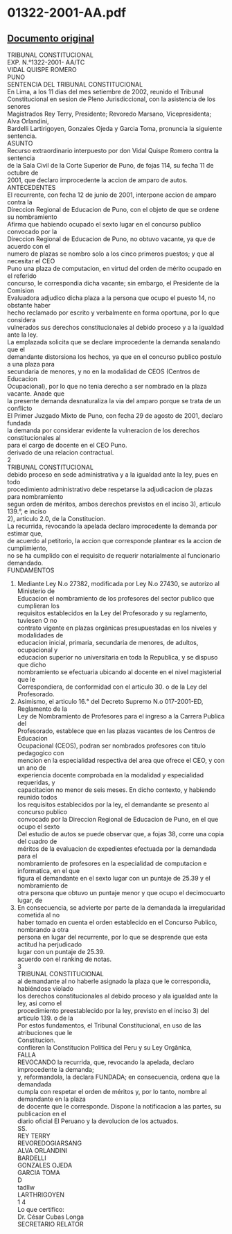 
01322-2001-AA.pdf
=================
  
[Documento original](https://tc.gob.pe/jurisprudencia/2003/01322-2001-AA.pdf)  
---  
TRIBUNAL CONSTITUCIONAL  
EXP. N.°1322-2001- AA/TC  
VIDAL QUISPE ROMERO  
PUNO  
SENTENCIA DEL TRIBUNAL CONSTITUCIONAL  
En Lima, a los 11 dias del mes setiembre de 2002, reunido el Tribunal  
Constitucional en sesion de Pleno Jurisdiccional, con la asistencia de los senores  
Magistrados Rey Terry, Presidente; Revoredo Marsano, Vicepresidenta; Alva Orlandini,  
Bardelli Lartirigoyen, Gonzales Ojeda y Garcia Toma, pronuncia la siguiente sentencia.  
ASUNTO  
Recurso extraordinario interpuesto por don Vidal Quispe Romero contra la sentencia  
de la Sala Civil de la Corte Superior de Puno, de fojas 114, su fecha 11 de octubre de  
2001, que declaro improcedente la accion de amparo de autos.  
ANTECEDENTES  
El recurrente, con fecha 12 de junio de 2001, interpone accion de amparo contra la  
Direccion Regional de Educacion de Puno, con el objeto de que se ordene su nombramiento  
Afirma que habiendo ocupado el sexto lugar en el concurso publico convocado por la  
Direccion Regional de Educacion de Puno, no obtuvo vacante, ya que de acuerdo con el  
numero de plazas se nombro solo a los cinco primeros puestos; y que al necesitar el CEO  
Puno una plaza de computacion, en virtud del orden de mérito ocupado en el referido  
concurso, le correspondia dicha vacante; sin embargo, el Presidente de la Comision  
Evaluadora adjudico dicha plaza a la persona que ocupo el puesto 14, no obstante haber  
hecho reclamado por escrito y verbalmente en forma oportuna, por lo que considera  
vulnerados sus derechos constitucionales al debido proceso y a la igualdad ante la ley.  
La emplazada solicita que se declare improcedente la demanda senalando que el  
demandante distorsiona los hechos, ya que en el concurso publico postulo a una plaza para  
secundaria de menores, y no en la modalidad de CEOS (Centros de Educacion  
Ocupacional), por lo que no tenia derecho a ser nombrado en la plaza vacante. Anade que  
la presente demanda desnaturaliza la via del amparo porque se trata de un conflicto  
El Primer Juzgado Mixto de Puno, con fecha 29 de agosto de 2001, declaro fundada  
la demanda por considerar evidente la vulneracion de los derechos constitucionales al  
para el cargo de docente en el CEO Puno.  
derivado de una relacion contractual.  
2  
TRIBUNAL CONSTITUCIONAL  
debido proceso en sede administrativa y a la igualdad ante la ley, pues en todo  
procedimiento administrativo debe respetarse la adjudicacion de plazas para nombramiento  
segun orden de méritos, ambos derechos previstos en el inciso 3), articulo 139.°, e inciso  
2), articulo 2.0, de la Constitucion.  
La recurrida, revocando la apelada declaro improcedente la demanda por estimar que,  
de acuerdo al petitorio, la accion que corresponde plantear es la accion de cumplimiento,  
no se ha cumplido con el requisito de requerir notarialmente al funcionario demandado.  
FUNDAMENTOS  
1. Mediante Ley N.o 27382, modificada por Ley N.o 27430, se autorizo al Ministerio de  
Educacion el nombramiento de los profesores del sector publico que cumplieran los  
requisitos establecidos en la Ley del Profesorado y su reglamento, tuviesen O no  
contrato vigente en plazas orgànicas presupuestadas en los niveles y modalidades de  
educacion inicial, primaria, secundaria de menores, de adultos, ocupacional y  
educacion superior no universitaria en toda la Republica, y se dispuso que dicho  
nombramiento se efectuaria ubicando al docente en el nivel magisterial que le  
Correspondiera, de conformidad con el articulo 30. o de la Ley del Profesorado.  
2. Asimismo, el articulo 16.° del Decreto Supremo N.o 017-2001-ED, Reglamento de la  
Ley de Nombramiento de Profesores para el ingreso a la Carrera Publica del  
Profesorado, establece que en las plazas vacantes de los Centros de Educacion  
Ocupacional (CEOS), podran ser nombrados profesores con titulo pedagogico con  
mencion en la especialidad respectiva del area que ofrece el CEO, y con un ano de  
experiencia docente comprobada en la modalidad y especialidad requeridas, y  
capacitacion no menor de seis meses. En dicho contexto, y habiendo reunido todos  
los requisitos establecidos por la ley, el demandante se presento al concurso publico  
convocado por la Direccion Regional de Educacion de Puno, en el que ocupo el sexto  
Del estudio de autos se puede observar que, a fojas 38, corre una copia del cuadro de  
méritos de la evaluacion de expedientes efectuada por la demandada para el  
nombramiento de profesores en la especialidad de computacion e informatica, en el que  
figura el demandante en el sexto lugar con un puntaje de 25.39 y el nombramiento de  
otra persona que obtuvo un puntaje menor y que ocupo el decimocuarto lugar, de  
4. En consecuencia, se advierte por parte de la demandada la irregularidad cometida al no  
haber tomado en cuenta el orden establecido en el Concurso Publico, nombrando a otra  
persona en lugar del recurrente, por lo que se desprende que esta actitud ha perjudicado  
lugar con un puntaje de 25.39.  
acuerdo con el ranking de notas.  
3  
TRIBUNAL CONSTITUCIONAL  
al demandante al no haberle asignado la plaza que le correspondia, habiéndose violado  
los derechos constitucionales al debido proceso y ala igualdad ante la ley, asi como el  
procedimiento preestablecido por la ley, previsto en el inciso 3) del articulo 139. o de la  
Por estos fundamentos, el Tribunal Constitucional, en uso de las atribuciones que le  
Constitucion.  
confieren la Constitucion Politica del Peru y su Ley Orgânica,  
FALLA  
REVOCANDO la recurrida, que, revocando la apelada, declaro improcedente la demanda;  
y, reformandola, la declara FUNDADA; en consecuencia, ordena que la demandada  
cumpla con respetar el orden de méritos y, por lo tanto, nombre al demandante en la plaza  
de docente que le corresponde. Dispone la notificacion a las partes, su publicacion en el  
diario oficial El Peruano y la devolucion de los actuados.  
SS.  
REY TERRY  
REVOREDOGIARSANG  
ALVA ORLANDINI  
BARDELLI  
GONZALES OJEDA  
GARCIA TOMA  
D  
tadllw  
LARTHRIGOYEN  
1 4  
Lo que certifico:  
Dr. César Cubas Longa  
SECRETARIO RELATOR